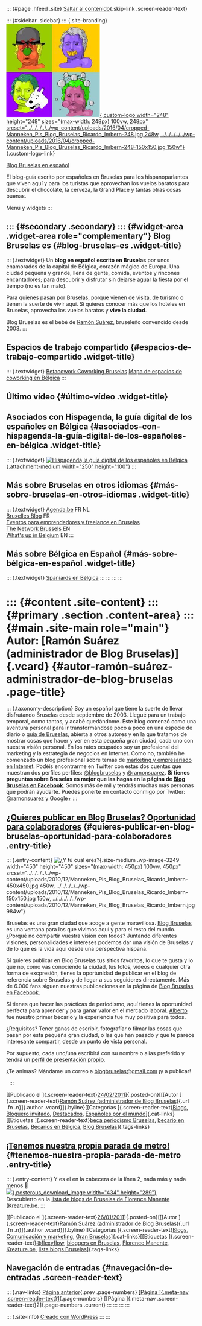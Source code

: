 ::: {#page .hfeed .site}
[Saltar al contenido](index.html#content){.skip-link
.screen-reader-text}

::: {#sidebar .sidebar}
::: {.site-branding}
[![](../../../../../wp-content/uploads/2016/04/cropped-Manneken_Pis_Blog_Bruselas_Ricardo_Imbern-248.jpg){.custom-logo
width="248" height="248" sizes="(max-width: 248px) 100vw, 248px"
srcset="../../../../../wp-content/uploads/2016/04/cropped-Manneken_Pis_Blog_Bruselas_Ricardo_Imbern-248.jpg 248w, ../../../../../wp-content/uploads/2016/04/cropped-Manneken_Pis_Blog_Bruselas_Ricardo_Imbern-248-150x150.jpg 150w"}](../../../../../index.html){.custom-logo-link}

[Blog Bruselas en español](../../../../../index.html)

El blog-guía escrito por españoles en Bruselas para los hispanoparlantes
que viven aquí y para los turistas que aprovechan los vuelos baratos
para descubrir el chocolate, la cerveza, la Grand Place y tantas otras
cosas buenas.

Menú y widgets
:::

::: {#secondary .secondary}
::: {#widget-area .widget-area role="complementary"}
Blog Bruselas es {#blog-bruselas-es .widget-title}
----------------

::: {.textwidget}
Un **blog en español escrito en Bruselas** por unos enamorados de la
capital de Bélgica, corazón mágico de Europa. Una ciudad pequeña y
grande, llena de gente, comida, eventos y rincones encantadores; para
descubrir y disfrutar sin dejarse aguar la fiesta por el tiempo (no es
tan malo).

Para quienes pasan por Bruselas, porque vienen de visita, de turismo o
tienen la suerte de vivir aquí. Sí quieres conocer más que los hoteles
en Bruselas, aprovecha los vuelos baratos y **vive la ciudad**.

Blog Bruselas es el bebé de [Ramón Suárez](http://www.ramonsuarez.com),
bruseleño convencido desde 2003.
:::

Espacios de trabajo compartido {#espacios-de-trabajo-compartido .widget-title}
------------------------------

::: {.textwidget}
[Betacowork Coworking Bruselas](http://www.betacowork.com) [Mapa de
espacios de coworking en Bélgica](http://coworkingbelgium.com)
:::

Último vídeo {#último-vídeo .widget-title}
------------

Asociados con Hispagenda, la guía digital de los españoles en Bélgica {#asociados-con-hispagenda-la-guía-digital-de-los-españoles-en-bélgica .widget-title}
---------------------------------------------------------------------

::: {.textwidget}
[![Hispagenda,la guía digital de los españoles en
Bélgica](../../../../../wp-content/uploads/2010/04/Hispagenda-250px.gif "Hispagenda, la guía digital de los españoles en Bélgica"){.attachment-medium
width="250" height="100"}](http://www.hispagenda.com)
:::

Más sobre Bruselas en otros idiomas {#más-sobre-bruselas-en-otros-idiomas .widget-title}
-----------------------------------

::: {.textwidget}
[Agenda.be](http://www.agenda.be) FR NL\
[Bruxelles Blog](http://www.bxlblog.be/) FR\
[Eventos para emprendedores y freelance en
Bruselas](http://www.betacowork.com/events/)\
[The Network
Brussels](http://groups.yahoo.com/group/TheNetworkBrussels/) EN\
[What\'s up in Belgium](http://www.whatsupin.be/) EN
:::

Más sobre Bélgica en Español {#más-sobre-bélgica-en-español .widget-title}
----------------------------

::: {.textwidget}
[Spaniards en Bélgica](http://www.spaniards.es/paises/belgica)
:::
:::
:::
:::

::: {#content .site-content}
::: {#primary .section .content-area}
::: {#main .site-main role="main"}
Autor: [Ramón Suárez (administrador de Blog Bruselas)]{.vcard} {#autor-ramón-suárez-administrador-de-blog-bruselas .page-title}
==============================================================

::: {.taxonomy-description}
Soy un español que tiene la suerte de llevar disfrutando Bruselas desde
septiembre de 2003. Llegué para un trabajo temporal, como tantos, y
acabé quedándome. Este blog comenzó como una aventura personal para ir
transformándose poco a poco en una especie de diario o [guía de
Bruselas](../../../../../index.html), abierta a otros autores y en la
que tratamos de mostrar cosas que hacer y ver en esta pequeña gran
ciudad, cada uno con nuestra visión personal. En los ratos ocupados soy
un profesional del marketing y la estrategia de negocios en Internet.
Como no, también he comenzado un blog profesional sobre temas de
[marketing y empresariado en Internet](http://ramonsuarez.com). Podéis
encontrarme en Twitter con estas dos cuentas que muestran dos perfiles
perfiles: [\@blogbruselas](http://twitter.com/blogbruselas) y
[\@ramonsuarez](http://twitter.com/ramonsuarez). **Sí tienes preguntas
sobre Bruselas es mejor que las hagas en la página de [Blog Bruselas en
Facebook](http://www.facebook.com/blogbruselas)**. Somos más de mil y
tendrás muchas más personas que podrán ayudarte. Puedes ponerte en
contacto conmigo por Twitter:
[\@ramonsuarez](http://twitter.com/ramonsuarez) y
[Google+](https://plus.google.com/103579379127741318104?rel=author)
:::

[¿Quieres publicar en Blog Bruselas? Oportunidad para colaboradores](../../../../../index.html?p=3284) {#quieres-publicar-en-blog-bruselas-oportunidad-para-colaboradores .entry-title}
------------------------------------------------------------------------------------------------------

::: {.entry-content}
![¿Y tú cual
eres?](../../../../../wp-content/uploads/2010/12/Manneken_Pis_Blog_Bruselas_Ricardo_Imbern-450x450.jpg "Manneken Pis de Blog Bruselas, por Ricardo Imbern"){.size-medium
.wp-image-3249 width="450" height="450"
sizes="(max-width: 450px) 100vw, 450px"
srcset="../../../../../wp-content/uploads/2010/12/Manneken_Pis_Blog_Bruselas_Ricardo_Imbern-450x450.jpg 450w, ../../../../../wp-content/uploads/2010/12/Manneken_Pis_Blog_Bruselas_Ricardo_Imbern-150x150.jpg 150w, ../../../../../wp-content/uploads/2010/12/Manneken_Pis_Blog_Bruselas_Ricardo_Imbern.jpg 984w"}

Bruselas es una gran ciudad que acoge a gente maravillosa. [Blog
Bruselas](../../../../../index.html) es una ventana para los que vivimos
aquí y para el resto del mundo. ¿Porqué no compartir vuestra visión con
todos? Juntando diferentes visiones, personalidades e intereses podemos
dar una visión de Bruselas y de lo que es la vida aquí desde una
perspectiva hispana.

Sí quieres publicar en Blog Bruselas tus sitios favoritos, lo que te
gusta y lo que no, como vas conociendo la ciudad, tus fotos, vídeos o
cualquier otra forma de excpresión, tienes la oportunidad de publicar en
el blog de referencia sobre Bruselas y de llegar a sus seguidores
directamente. Más de 6.000 fans siguen nuestras publicaciones en la
página de [Blog Bruselas en
Facebook](http://www.facebook.com/blogbruselas "Blog Bruselas españoles en Facebook").

Sí tienes que hacer las prácticas de periodismo, aquí tienes la
oportunidad perfecta para aprender y para ganar valor en el mercado
laboral.
[Alberto](../../../albertosegarraruiz/index.html "Alberto Segarra Ruíz")
fue nuestro primer becario y la experiencia fue muy positiva para todos.

¿Requisitos? Tener ganas de escribir, fotografíar o filmar las cosas que
pasan por esta pequeña gran ciudad, o las que han pasado y que te parece
interesante compartir, desde un punto de vista personal.

Por supuesto, cada uno/una escribirá con su nombre o alias preferido y
tendrá un [perfil de presentación
propio](../../../../../index.html?p=995).

¿Te animas? Mándame un correo a <blogbruselas@gmail.com> ¡y a publicar!

 
:::

[[Publicado el
]{.screen-reader-text}[24/02/2011](../../../../../index.html?p=3284)]{.posted-on}[[[Autor
]{.screen-reader-text}[Ramón Suárez (administrador de Blog
Bruselas)](../../index.html){.url .fn .n}]{.author
.vcard}]{.byline}[[Categorías
]{.screen-reader-text}[Blogs](../../../../category/blogs/index.html),
[Bloguero invitado](../../../../category/bloguero-invitado/index.html),
[Destacados](../../../../category/destacados/index.html), [Españoles por
el
mundo](../../../../category/espanoles-por-el-mundo-2/index.html)]{.cat-links}[[Etiquetas
]{.screen-reader-text}[beca periodismo
Bruselas](../../../../tag/beca-periodismo-bruselas/index.html), [becario
en Bruselas](../../../../tag/becario-en-bruselas/index.html), [Becarios
en Bélgica](../../../../tag/becarios-en-belgica/index.html), [Blog
Bruselas](../../../../tag/blog-bruselas/index.html)]{.tags-links}

[¡Tenemos nuestra propia parada de metro!](../../../../../index.html?p=3260) {#tenemos-nuestra-propia-parada-de-metro .entry-title}
----------------------------------------------------------------------------

::: {.entry-content}
Y es el en la cabecera de la línea 2, nada más y nada menos 🙂\
[![](http://kreature.be/imgs/planmetro2.gif){.posterous_download_image
width="434"
height="289"}](http://www.kreature.be/2011/01/25/ma-blogosphre-liste-de-blogs-bruxellois/)\
Descubierto en la [lista de blogs de Bruselas de Florence Manente
(Kreature.be](http://www.kreature.be/2011/01/25/ma-blogosphre-liste-de-blogs-bruxellois/comment-page-1/#comment-5849).
:::

[[Publicado el
]{.screen-reader-text}[26/01/2011](../../../../../index.html?p=3260)]{.posted-on}[[[Autor
]{.screen-reader-text}[Ramón Suárez (administrador de Blog
Bruselas)](../../index.html){.url .fn .n}]{.author
.vcard}]{.byline}[[Categorías
]{.screen-reader-text}[Blogs](../../../../category/blogs/index.html),
[Comunicación y
marketing](../../../../category/comunicacion-y-marketing/index.html),
[Gran
Bruselas](../../../../category/gran-bruselas/index.html)]{.cat-links}[[Etiquetas
]{.screen-reader-text}[\@flexyflow](../../../../tag/flexyflow/index.html),
[bloggers en Bruselas](../../../../tag/bloggers-en-bruselas/index.html),
[Florence Manente](../../../../tag/florence-manente/index.html),
[Kreature.be](../../../../tag/kreature-be/index.html), [lista blogs
Bruselas](../../../../tag/lista-blogs-bruselas/index.html)]{.tags-links}

Navegación de entradas {#navegación-de-entradas .screen-reader-text}
----------------------

::: {.nav-links}
[Página anterior](../../index.html){.prev .page-numbers} [[Página
]{.meta-nav .screen-reader-text}1](../../index.html){.page-numbers}
[[Página ]{.meta-nav .screen-reader-text}2]{.page-numbers .current}
:::
:::
:::
:::

::: {.site-info}
[Creado con WordPress](https://es.wordpress.org/)
:::
:::
